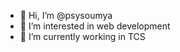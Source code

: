 - 👋 Hi, I’m @psysoumya
- 👀 I’m interested in web development
- 🌱 I’m currently working in TCS

<!---
psysoumya/psysoumya is a ✨ special ✨ repository because its `README.md` (this file) appears on your GitHub profile.
You can click the Preview link to take a look at your changes.
--->
